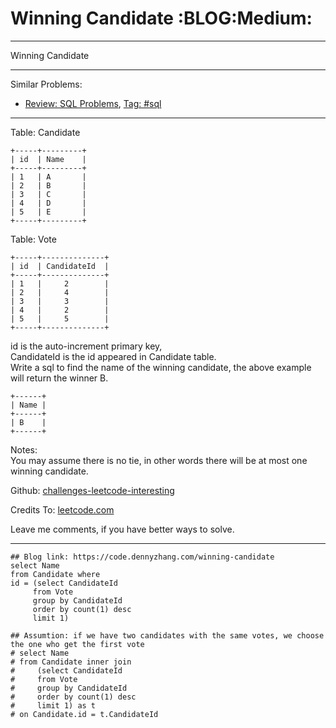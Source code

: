 # Winning Candidate     :BLOG:Medium:


---

Winning Candidate  

---

Similar Problems:  
-   [Review: SQL Problems](https://code.dennyzhang.com/review-sql), [Tag: #sql](https://code.dennyzhang.com/tag/sql)

---

Table: Candidate  

    +-----+---------+
    | id  | Name    |
    +-----+---------+
    | 1   | A       |
    | 2   | B       |
    | 3   | C       |
    | 4   | D       |
    | 5   | E       |
    +-----+---------+

Table: Vote  

    +-----+--------------+
    | id  | CandidateId  |
    +-----+--------------+
    | 1   |     2        |
    | 2   |     4        |
    | 3   |     3        |
    | 4   |     2        |
    | 5   |     5        |
    +-----+--------------+

id is the auto-increment primary key,  
CandidateId is the id appeared in Candidate table.  
Write a sql to find the name of the winning candidate, the above example will return the winner B.  

    +------+
    | Name |
    +------+
    | B    |
    +------+

Notes:  
You may assume there is no tie, in other words there will be at most one winning candidate.  

Github: [challenges-leetcode-interesting](https://github.com/DennyZhang/challenges-leetcode-interesting/tree/master/winning-candidate)  

Credits To: [leetcode.com](https://leetcode.com/problems/winning-candidate/description/)  

Leave me comments, if you have better ways to solve.  

---

    ## Blog link: https://code.dennyzhang.com/winning-candidate
    select Name
    from Candidate where
    id = (select CandidateId
         from Vote
         group by CandidateId
         order by count(1) desc
         limit 1)
    
    ## Assumtion: if we have two candidates with the same votes, we choose the one who get the first vote
    # select Name
    # from Candidate inner join
    #     (select CandidateId
    #     from Vote
    #     group by CandidateId
    #     order by count(1) desc
    #     limit 1) as t
    # on Candidate.id = t.CandidateId